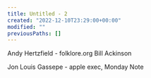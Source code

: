 ```yaml
---
title: Untitled - 2
created: "2022-12-10T23:29:00+00:00"
modified: ""
previousPaths: []
---
```

Andy Hertzfield - folklore.org
Bill Ackinson

Jon Louis Gassepe - apple exec, Monday Note

